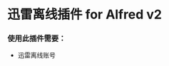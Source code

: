 # 迅雷离线插件 for Alfred v2

### 使用此插件需要：

- 迅雷离线账号

[alfred]:http://www.alfredapp.com/
[alfred-pp]: http://www.alfredapp.com/powerpack/ 
[xunlei-lixian]: https://github.com/iambus/xunlei-lixian "迅雷离线下载脚本"